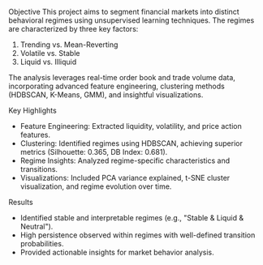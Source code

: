 Objective
This project aims to segment financial markets into distinct behavioral regimes using unsupervised learning techniques. The regimes are characterized by three key factors:
1. Trending vs. Mean-Reverting
2. Volatile vs. Stable
3. Liquid vs. Illiquid

The analysis leverages real-time order book and trade volume data, incorporating advanced feature engineering, clustering methods (HDBSCAN, K-Means, GMM), and insightful visualizations.


Key Highlights
- Feature Engineering: Extracted liquidity, volatility, and price action features.
- Clustering: Identified regimes using HDBSCAN, achieving superior metrics (Silhouette: 0.365, DB Index: 0.681).
- Regime Insights: Analyzed regime-specific characteristics and transitions.
- Visualizations: Included PCA variance explained, t-SNE cluster visualization, and regime evolution over time.


Results
- Identified stable and interpretable regimes (e.g., "Stable & Liquid & Neutral").
- High persistence observed within regimes with well-defined transition probabilities.
- Provided actionable insights for market behavior analysis.
